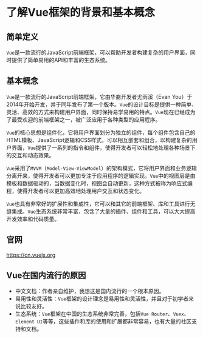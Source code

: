 # 了解Vue框架的背景和基本概念

## 简单定义

`Vue`是一款流行的JavaScript前端框架，可以帮助开发者构建复杂的用户界面，同时提供了简单易用的API和丰富的生态系统。

## 基本概念

`Vue`是一款流行的JavaScript前端框架，它由华裔开发者尤雨溪（Evan You）于2014年开始开发，并于同年发布了第一个版本。`Vue`的设计目标是提供一种简单、灵活、高效的方式来构建用户界面，同时保持易学易用的特点。`Vue`现在已经成为了最受欢迎的前端框架之一，被广泛应用于各种类型的应用程序。

`Vue`的核心思想是组件化，它将用户界面划分为独立的组件，每个组件包含自己的HTML模板、JavaScript逻辑和CSS样式，可以相互嵌套和组合，以构建复杂的用户界面，`Vue`提供了一系列的指令和组件，使得开发者可以轻松地处理各种场景下的交互和动态效果。

`Vue`采用了`MVVM`（`Model-View-ViewModel`）的架构模式，它将用户界面和业务逻辑分离开来，使得开发者可以更加专注于应用程序的逻辑实现。`Vue`中的视图层是由模板和数据驱动的，当数据变化时，视图会自动更新，这种方式被称为响应式编程，使得开发者可以更加高效地处理用户交互和状态变化。

`Vue`也具有非常好的扩展性和集成性，它可以和其它的前端框架、库和工具进行无缝集成。`Vue`生态系统非常丰富，包含了大量的插件、组件和工具，可以大大提高开发效率和代码质量。

## 官网

https://cn.vuejs.org

## Vue在国内流行的原因

* 中文文档：作者亲自维护，我想这是国内流行的一个根本原因。
* 易用性和灵活性：`Vue`框架的设计理念是易用性和灵活性，并且对于初学者来说比较友好。
* 生态系统：`Vue`框架在中国的生态系统非常完善，包括`Vue Router`、`Vuex`、`Element UI`等等，这些插件和库的使用和扩展都非常容易，也有大量的社区支持和文档。
